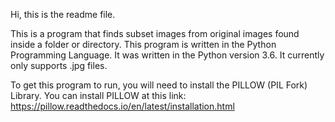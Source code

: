 Hi, this is the readme file.

This is a program that finds subset images from original images found inside a folder or directory.
This program is written in the Python Programming Language.
It was written in the Python version 3.6. It currently only supports .jpg files.


To get this program to run, you will need to install the PILLOW (PIL Fork) Library. You can install PILLOW at this link: https://pillow.readthedocs.io/en/latest/installation.html


